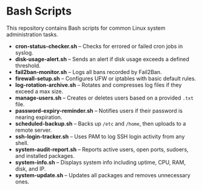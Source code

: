 # Bash Scripts

This repository contains Bash scripts for common Linux system administration tasks.

- **cron-status-checker.sh** – Checks for errored or failed cron jobs in syslog.
- **disk-usage-alert.sh** – Sends an alert if disk usage exceeds a defined threshold.
- **fail2ban-monitor.sh** – Logs all bans recorded by Fail2Ban.
- **firewall-setup.sh** – Configures UFW or iptables with basic default rules.
- **log-rotation-archive.sh** – Rotates and compresses log files if they exceed a max size.
- **manage-users.sh** – Creates or deletes users based on a provided `.txt` file.
- **password-expiry-reminder.sh** – Notifies users if their password is nearing expiration.
- **scheduled-backup.sh** – Backs up `/etc` and `/home`, then uploads to a remote server.
- **ssh-login-tracker.sh** – Uses PAM to log SSH login activity from any shell.
- **system-audit-report.sh** – Reports active users, open ports, sudoers, and installed packages.
- **system-info.sh** – Displays system info including uptime, CPU, RAM, disk, and IP.
- **system-update.sh** – Updates all packages and removes unnecessary ones.
